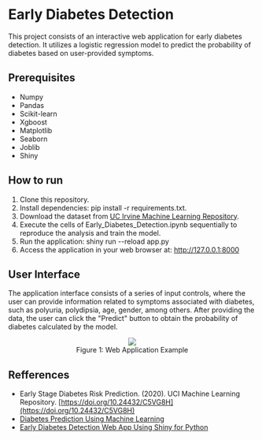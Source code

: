 # Early Diabetes Detection
This project consists of an interactive web application for early diabetes detection. It utilizes a logistic regression model to predict the probability of diabetes based on user-provided symptoms.

## Prerequisites
- Numpy
- Pandas
- Scikit-learn
- Xgboost
- Matplotlib
- Seaborn
- Joblib
- Shiny

## How to run
1. Clone this repository.
2.  Install dependencies: pip install -r requirements.txt.
3.  Download the dataset from [UC Irvine Machine Learning Repository](https://archive.ics.uci.edu/dataset/529/early+stage+diabetes+risk+prediction+dataset).
4.  Execute the cells of Early_Diabetes_Detection.ipynb sequentially to reproduce the analysis and train the model.
5.  Run the application: shiny run --reload app.py
6.  Access the application in your web browser at: http://127.0.0.1:8000

## User Interface
The application interface consists of a series of input controls, where the user can provide information related to symptoms associated with diabetes, such as polyuria, polydipsia, age, gender, among others.
After providing the data, the user can click the "Predict" button to obtain the probability of diabetes calculated by the model.

<p align="center">
<img src="https://github.com/Francisco-Guillen/EarlyDiabetesDetection/assets/83434031/22519591-2b30-4f96-9201-11cb1b4d2c5a")
">
<br>
  Figure 1: Web Application Example
</p>   

## Refferences
- Early Stage Diabetes Risk Prediction. (2020). UCI Machine Learning Repository. [https://doi.org/10.24432/C5VG8H](https://doi.org/10.24432/C5VG8H)
- [Diabetes Prediction Using Machine Learning](https://www.youtube.com/watch?v=tK8PGomidp8&t=324s)
- [Early Diabetes Detection Web App Using Shiny for Python](https://www.youtube.com/watch?v=oTc1yVZlrIU&t=1265s)
